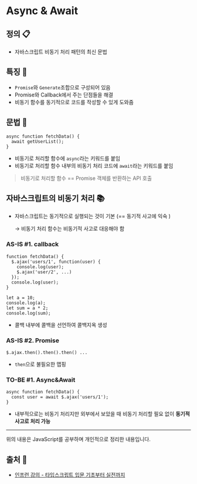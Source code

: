 # Async & Await
## 정의 📋
- 자바스크립트 비동기 처리 패턴의 최신 문법

## 특징 🙌
- `Promise`와 `Generate`조합으로 구성되어 있음
- Promise와 Callback에서 주는 단점들을 해결
- 비동기 함수를 동기적으로 코드를 작성할 수 있게 도와줌

## 문법 🔏
```
async function fetchData() {
  await getUserList();
}
```
- 비동기로 처리할 함수에 `async`라는 키워드를 붙임
- 비동기로 처리할 함수 내부의 비동기 처리 코드에 `await`라는 키워드를 붙임
> 비동기로 처리할 함수 == Promise 객체를 반환하는 API 호출

## 자바스크립트의 비동기 처리 📚
- 자바스크립트는 동기적으로 실행되는 것이 기본 (== 동기적 사고에 익숙 )

  → 비동기 처리 함수는 비동기적 사고로 대응해야 함

### AS-IS #1. callback

```
function fetchData() {
  $.ajax('users/1', function(user) {
    console.log(user);
    $.ajax('user/2', ...)
  });
  console.log(user);
}

let a = 10;
console.log(a);
let sum = a * 2;
console.log(sum);
```
- 콜백 내부에 콜백을 선언하여 콜백지옥 생성

### AS-IS #2. Promise
```
$.ajax.then().then().then() ...
```
- `then`으로 불필요한 맵핑
### TO-BE #1. Async&Await
```
async function fetchData() {
  const user = await $.ajax('users/1');
}
```
- 내부적으로는 비동기 처리지만 외부에서 보았을 때 비동기 처리할 필요 없이 **동기적 사고로 처리 가능**

- - -
위의 내용은 JavaScript를 공부하며 개인적으로 정리한 내용입니다.
## 출처 📝
- [인프런 강의 - 타입스크립트 입문 기초부터 실전까지](https://www.inflearn.com/course/%ED%83%80%EC%9E%85%EC%8A%A4%ED%81%AC%EB%A6%BD%ED%8A%B8-%EC%9E%85%EB%AC%B8/dashboard)